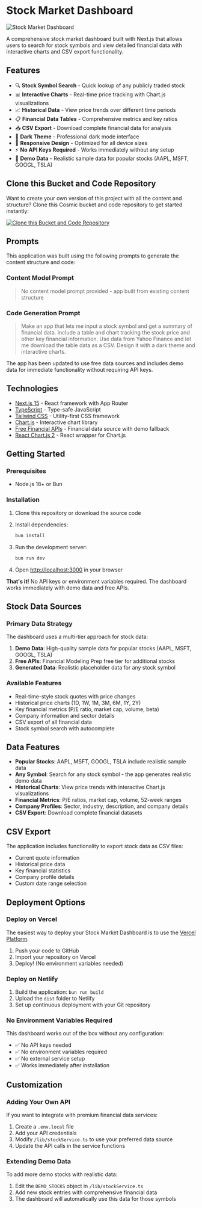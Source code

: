 # Stock Market Dashboard

![Stock Market Dashboard](https://images.unsplash.com/photo-1611974789855-9c2a0a7236a3?w=1200&h=300&fit=crop&auto=format)

A comprehensive stock market dashboard built with Next.js that allows users to search for stock symbols and view detailed financial data with interactive charts and CSV export functionality.

## Features

- 🔍 **Stock Symbol Search** - Quick lookup of any publicly traded stock
- 📊 **Interactive Charts** - Real-time price tracking with Chart.js visualizations
- 📈 **Historical Data** - View price trends over different time periods
- 📋 **Financial Data Tables** - Comprehensive metrics and key ratios
- 📥 **CSV Export** - Download complete financial data for analysis
- 🌙 **Dark Theme** - Professional dark mode interface
- 📱 **Responsive Design** - Optimized for all device sizes
- ⚡ **No API Keys Required** - Works immediately without any setup
- 🎯 **Demo Data** - Realistic sample data for popular stocks (AAPL, MSFT, GOOGL, TSLA)

## Clone this Bucket and Code Repository

Want to create your own version of this project with all the content and structure? Clone this Cosmic bucket and code repository to get started instantly:

[![Clone this Bucket and Code Repository](https://img.shields.io/badge/Clone%20this%20Bucket-29abe2?style=for-the-badge&logo=cosmic&logoColor=white)](http://localhost:3040/projects/new?clone_bucket=687d2f3bace2d34c4e959833&clone_repository=687d584bdb967fff3dc88174)

## Prompts

This application was built using the following prompts to generate the content structure and code:

### Content Model Prompt

> No content model prompt provided - app built from existing content structure

### Code Generation Prompt

> Make an app that lets me input a stock symbol and get a summary of financial data. Include a table and chart tracking the stock price and other key financial information. Use data from Yahoo Finance and let me download the table data as a CSV. Design it with a dark theme and interactive charts.

The app has been updated to use free data sources and includes demo data for immediate functionality without requiring API keys.

## Technologies

- [Next.js 15](https://nextjs.org/) - React framework with App Router
- [TypeScript](https://www.typescriptlang.org/) - Type-safe JavaScript
- [Tailwind CSS](https://tailwindcss.com/) - Utility-first CSS framework
- [Chart.js](https://www.chartjs.org/) - Interactive chart library
- [Free Financial APIs](https://financialmodelingprep.com/) - Financial data source with demo fallback
- [React Chart.js 2](https://react-chartjs-2.js.org/) - React wrapper for Chart.js

## Getting Started

### Prerequisites

- Node.js 18+ or Bun

### Installation

1. Clone this repository or download the source code
2. Install dependencies:
   ```bash
   bun install
   ```

3. Run the development server:
   ```bash
   bun run dev
   ```

4. Open [http://localhost:3000](http://localhost:3000) in your browser

**That's it!** No API keys or environment variables required. The dashboard works immediately with demo data and free APIs.

## Stock Data Sources

### Primary Data Strategy

The dashboard uses a multi-tier approach for stock data:

1. **Demo Data**: High-quality sample data for popular stocks (AAPL, MSFT, GOOGL, TSLA)
2. **Free APIs**: Financial Modeling Prep free tier for additional stocks
3. **Generated Data**: Realistic placeholder data for any stock symbol

### Available Features

- Real-time-style stock quotes with price changes
- Historical price charts (1D, 1W, 1M, 3M, 6M, 1Y, 2Y)
- Key financial metrics (P/E ratio, market cap, volume, beta)
- Company information and sector details
- CSV export of all financial data
- Stock symbol search with autocomplete

## Data Features

- **Popular Stocks**: AAPL, MSFT, GOOGL, TSLA include realistic sample data
- **Any Symbol**: Search for any stock symbol - the app generates realistic demo data
- **Historical Charts**: View price trends with interactive Chart.js visualizations
- **Financial Metrics**: P/E ratios, market cap, volume, 52-week ranges
- **Company Profiles**: Sector, industry, description, and company details
- **CSV Export**: Download complete financial datasets

## CSV Export

The application includes functionality to export stock data as CSV files:

- Current quote information
- Historical price data
- Key financial statistics
- Company profile details
- Custom date range selection

## Deployment Options

### Deploy on Vercel

The easiest way to deploy your Stock Market Dashboard is to use the [Vercel Platform](https://vercel.com/new?utm_medium=default-template&filter=next.js&utm_source=create-next-app&utm_campaign=create-next-app-readme).

1. Push your code to GitHub
2. Import your repository on Vercel
3. Deploy! (No environment variables needed)

### Deploy on Netlify

1. Build the application: `bun run build`
2. Upload the `dist` folder to Netlify
3. Set up continuous deployment with your Git repository

### No Environment Variables Required

This dashboard works out of the box without any configuration:

- ✅ No API keys needed
- ✅ No environment variables required
- ✅ No external service setup
- ✅ Works immediately after installation

## Customization

### Adding Your Own API

If you want to integrate with premium financial data services:

1. Create a `.env.local` file
2. Add your API credentials
3. Modify `/lib/stockService.ts` to use your preferred data source
4. Update the API calls in the service functions

### Extending Demo Data

To add more demo stocks with realistic data:

1. Edit the `DEMO_STOCKS` object in `/lib/stockService.ts`
2. Add new stock entries with comprehensive financial data
3. The dashboard will automatically use this data for those symbols

<!-- README_END -->